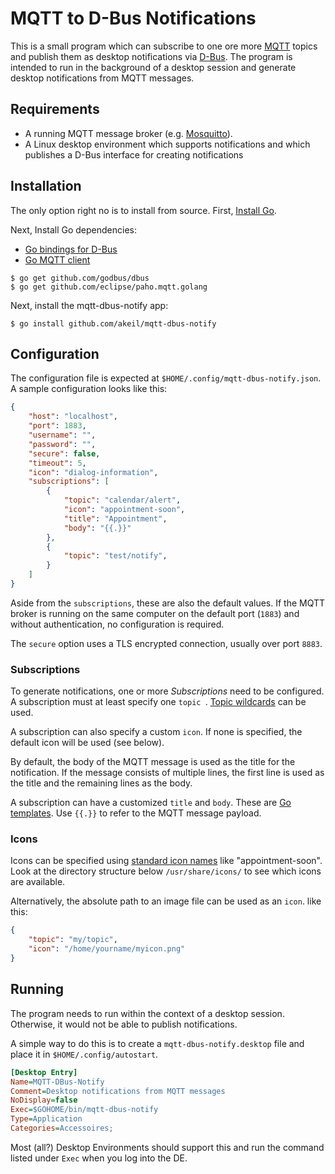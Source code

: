 # MQTT to D-Bus Notifications
This is a small program which can subscribe to one ore more
[MQTT](http://mqtt.org/) topics and publish them as desktop notifications via
[D-Bus](https://www.freedesktop.org/wiki/Software/dbus/).
The program is intended to run in the background of a desktop session
and generate desktop notifications from MQTT messages.


## Requirements
- A running MQTT message broker (e.g. [Mosquitto](https://mosquitto.org/)).
- A Linux desktop environment which supports notifications
  and which publishes a D-Bus interface for creating notifications


## Installation
The only option right no is to install from source.
First, [Install Go](https://golang.org/doc/install).

Next, Install Go dependencies:
- [Go bindings for D-Bus](github.com/godbus/dbus)
- [Go MQTT client](https://github.com/eclipse/paho.mqtt.golang)

```
$ go get github.com/godbus/dbus
$ go get github.com/eclipse/paho.mqtt.golang
```
Next, install the mqtt-dbus-notify app:
```
$ go install github.com/akeil/mqtt-dbus-notify
```

## Configuration
The configuration file is expected at `$HOME/.config/mqtt-dbus-notify.json`.
A sample configuration looks like this:

```json
{
    "host": "localhost",
    "port": 1883,
    "username": "",
    "password": "",
    "secure": false,
    "timeout": 5,
    "icon": "dialog-information",
    "subscriptions": [
        {
            "topic": "calendar/alert",
            "icon": "appointment-soon",
            "title": "Appointment",
            "body": "{{.}}"
        },
        {
            "topic": "test/notify",
        }
    ]
}
```

Aside from the `subscriptions`, these are also the default values.
If the MQTT broker is running on the same computer on the default port (`1883`)
and without authentication, no configuration is required.

The `secure` option uses a TLS encrypted connection, usually over port `8883`.


### Subscriptions
To generate notifications, one or more *Subscriptions* need to be configured.
A subscription must at least specify one `topic `.
[Topic wildcards](https://docs.oasis-open.org/mqtt/mqtt/v3.1.1/os/mqtt-v3.1.1-os.html#_Toc398718107)
can be used.

A subscription can also specify a custom `icon`. If none is specified,
the default icon will be used (see below).

By default, the body of the MQTT message is used as the title for the
notification. If the message consists of multiple lines, the first line is used
as the title and the remaining lines as the body.

A subscription can have a customized `title` and `body`.
These are [Go templates](https://golang.org/pkg/text/template/).
Use `{{.}}` to refer to the MQTT message payload.


### Icons
Icons can be specified using
[standard icon names](https://specifications.freedesktop.org/icon-naming-spec/icon-naming-spec-latest.html)
like "appointment-soon".
Look at the directory structure below `/usr/share/icons/` to see which icons
are available.

Alternatively, the absolute path to an image file can be used as an `icon`.
like this:
```json
{
    "topic": "my/topic",
    "icon": "/home/yourname/myicon.png"
}
```


## Running
The program needs to run within the context of a desktop session.
Otherwise, it would not be able to publish notifications.

A simple way to do this is to create a `mqtt-dbus-notify.desktop` file
and place it in `$HOME/.config/autostart`.
```ini
[Desktop Entry]
Name=MQTT-DBus-Notify
Comment=Desktop notifications from MQTT messages
NoDisplay=false
Exec=$GOHOME/bin/mqtt-dbus-notify
Type=Application
Categories=Accessoires;
```

Most (all?) Desktop Environments should support this and run the command
listed under `Exec` when you log into the DE.
